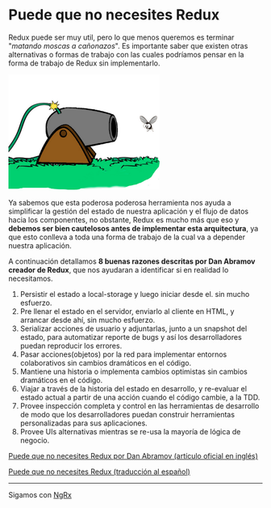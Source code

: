 # Puede que no necesites Redux

Redux puede ser muy util, pero lo que menos queremos es terminar "*matando moscas a cañonazos*". Es importante saber que existen otras alternativas o formas de trabajo con las cuales podríamos pensar en la forma de trabajo de Redux sin implementarlo.

<p float="left">
    <img src="mosca-canononazos.png" alt="Workshop Redux en Angular con NgRx" width="300" />
</p>

Ya sabemos que esta poderosa poderosa herramienta nos ayuda a simplificar la gestión del estado de nuestra aplicación y el flujo de datos hacia los componentes, no obstante, Redux es mucho más que eso y **debemos ser bien cautelosos antes de implementar esta arquitectura**, ya que esto conlleva a toda una forma de trabajo de la cual va a depender nuestra aplicación.

A continuación detallamos **8 buenas razones descritas por Dan Abramov creador de Redux**, que nos ayudaran a identificar si en realidad lo necesitamos.

1. Persistir el estado a local-storage y luego iniciar desde el. sin mucho esfuerzo.
2. Pre llenar el estado en el servidor, enviarlo al cliente en HTML, y arrancar desde ahí, sin mucho esfuerzo.
3. Serializar acciones de usuario y adjuntarlas, junto a un snapshot del estado, para automatizar reporte de bugs y así los desarrolladores puedan reproducir los errores.
4. Pasar acciones(objetos) por la red para implementar entornos colaborativos sin cambios dramáticos en el código.
5. Mantiene una historia o implementa cambios optimistas sin cambios dramáticos en el código.
6. Viajar a través de la historia del estado en desarrollo, y re-evaluar el estado actual a partir de una acción cuando el código cambie, a la TDD.
7. Provee inspección completa y control en las herramientas de desarrollo de modo que los desarrolladores puedan construir herramientas personalizadas para sus aplicaciones.
8. Provee UIs alternativas mientras se re-usa la mayoría de lógica de negocio.

[Puede que no necesites Redux por Dan Abramov (artículo oficial en inglés)](https://medium.com/@dan_abramov/you-might-not-need-redux-be46360cf367)

[Puede que no necesites Redux (traducción al español)](https://medium.com/monoku/puede-que-no-necesites-redux-28d1bbfec1de)

---

Sigamos con [NgRx](../4-ngrx/4-1-sobre-ngrx.md)
